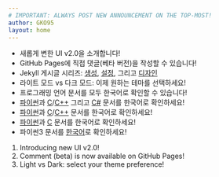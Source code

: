 ```yaml
---
# IMPORTANT: ALWAYS POST NEW ANNOUNCEMENT ON THE TOP-MOST!
author: GKO95
layout: home
---
```

* 새롭게 변한 UI v2.0을 소개합니다!
* GitHub Pages에 직접 댓글(베타 버전)을 작성할 수 있습니다!
* Jekyll 게시글 시리즈: [생성](/blog/ko.creating-jekyll-site/), [설정](/blog/ko.configuring-jekyll-site/), 그리고 [디자인](/blog/ko.designing-jekyll-site/)
* 라이트 모드 vs 다크 모드: 이제 원하는 테마를 선택하세요!
* 프로그래밍 언어 문서를 모두 한국어로 확인할 수 있습니다!
* [파이썬](./docs/programming/ko/PRGMING_Python/)과 [C](./docs/programming/ko/PRGMING_C/)/[C++](./docs/programming/ko/PRGMING_Cpp/) 그리고 [C#](./docs/programming/ko/PRGMING_Csharp/) 문서를 한국어로 확인하세요!
* [파이썬](./docs/programming/ko/PRGMING_Python/)과 [C](./docs/programming/ko/PRGMING_C/)/[C++](./docs/programming/ko/PRGMING_Cpp/) 문서를 한국어로 확인하세요!
* [파이썬](./docs/programming/ko/PRGMING_Python/)과 [C](./docs/programming/ko/PRGMING_C/) 문서를 한국어로 확인하세요!
* 파이썬3 문서를 [한국어](./docs/programming/ko/PRGMING_Python/)로 확인하세요!

1. Introducing new UI v2.0!
1. Comment (beta) is now available on GitHub Pages!
1. Light vs Dark: select your theme preference!
